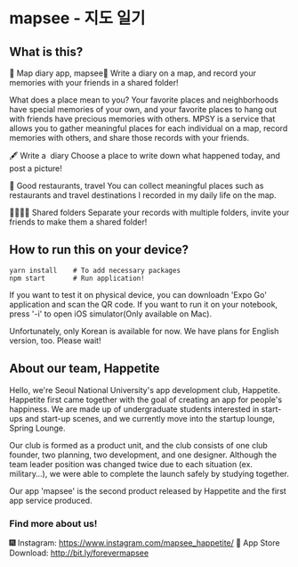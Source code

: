 # mapsee - 지도 일기

## What is this?

🩵 Map diary app, mapsee🩵
Write a diary on a map, and record your memories with your friends in a shared folder!

What does a place mean to you? Your favorite places and neighborhoods have special memories of your own, and your favorite places to hang out with friends have precious memories with others. MPSY is a service that allows you to gather meaningful places for each individual on a map, record memories with others, and share those records with your friends.

🖋 Write a ️ diary
Choose a place to write down what happened today, and post a picture!

📍 Good restaurants, travel
You can collect meaningful places such as restaurants and travel destinations I recorded in my daily life on the map.

👨👩👧👦 Shared folders
Separate your records with multiple folders, invite your friends to make them a shared folder!

## How to run this on your device?

```
yarn install    # To add necessary packages
npm start       # Run application!
```

If you want to test it on physical device, you can downloadn 'Expo Go' application and scan the QR code.
If you want to run it on your notebook, press '-i' to open iOS simulator(Only available on Mac).

Unfortunately, only Korean is available for now. We have plans for English version, too. Please wait!

## About our team, Happetite

Hello, we're Seoul National University's app development club, Happetite. Happetite first came together with the goal of creating an app for people's happiness. We are made up of undergraduate students interested in start-ups and start-up scenes, and we currently move into the startup lounge, Spring Lounge.

Our club is formed as a product unit, and the club consists of one club founder, two planning, two development, and one designer. Although the team leader position was changed twice due to each situation (ex. military…), we were able to complete the launch safely by studying together.

Our app 'mapsee' is the second product released by Happetite and the first app service produced.

### Find more about us!

🎆 Instagram: https://www.instagram.com/mapsee_happetite/
🍎 App Store Download: http://bit.ly/forevermapsee
